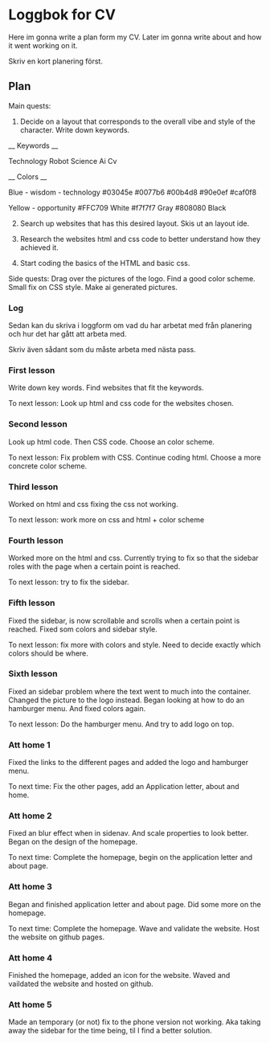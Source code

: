 # Loggbok for CV

Here im gonna write a plan form my CV.
Later im gonna write about and how it went working on it.

Skriv en kort planering först.

## Plan

Main quests:

1. Decide on a layout that corresponds to the overall vibe and style of the character. Write down keywords.

__ Keywords __

Technology 
Robot
Science
Ai
Cv

__ Colors __

Blue - wisdom - technology #03045e
#0077b6
#00b4d8
#90e0ef
#caf0f8

Yellow - opportunity #FFC709
White #f7f7f7
Gray #808080
Black


2. Search up websites that has this desired layout.
Skis ut an layout ide.


3. Research the websites html and css code to better understand how they achieved it.

4. Start coding the basics of the HTML and basic css.

Side quests:
Drag over the pictures of the logo.
Find a good color scheme.
Small fix on CSS style.
Make ai generated pictures.


### Log

Sedan kan du skriva i loggform om vad du har arbetat med från planering och hur det har gått att arbeta med.

Skriv även sådant som du måste arbeta med nästa pass.

### First lesson

Write down key words. Find websites that fit the keywords.

To next lesson: Look up html and css code for the websites chosen.

### Second lesson

Look up html code.
Then CSS code.
Choose an color scheme.

To next lesson: Fix problem with CSS. Continue coding html. Choose a more concrete color scheme.

### Third lesson

Worked on html and css fixing the css not working.

To next lesson: work more on css and html + color scheme

### Fourth lesson

Worked more on the html and css. Currently trying to fix so that the sidebar roles with the page when a certain point is reached.

To next lesson: try to fix the sidebar.

### Fifth lesson

Fixed the sidebar, is now scrollable and scrolls when a certain point is reached. Fixed som colors and sidebar style.

To next lesson: fix more with colors and style. Need to decide exactly which colors should be where.

### Sixth lesson

Fixed an sidebar problem where the text went to much into the container. Changed the picture to the logo instead. Began looking at how to do an hamburger menu. And fixed colors again.

To next lesson: Do the hamburger menu. And try to add logo on top.

### Att home 1

Fixed the links to the different pages and added the logo and hamburger menu.

To next time: Fix the other pages, add an Application letter, about and home.

### Att home 2

Fixed an blur effect when in sidenav. And scale properties to look better. Began on the design of the homepage.

To next time: Complete the homepage, begin on the application letter and about page.

### Att home 3 

Began and finished application letter and about page. Did some more on the homepage.

To next time: Complete the homepage. Wave and validate the website. Host the website on github pages.

### Att home 4

Finished the homepage, added an icon for the website. Waved and vaildated the website and hosted on github.

### Att home 5
Made an temporary (or not) fix to the phone version not working. Aka taking away the sidebar for the time being, til I find a better solution.